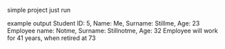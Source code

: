 simple project just run

example output
Student ID: 5, Name: Me, Surname: Stillme, Age: 23
Employee name: Notme, Surname: Stillnotme, Age: 32
Employee will work for 41 years, when retired at 73